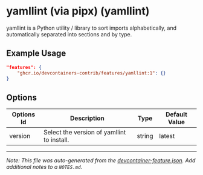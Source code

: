 
# yamllint (via pipx) (yamllint)

yamllint is a Python utility / library to sort imports alphabetically, and automatically separated into sections and by type.

## Example Usage

```json
"features": {
    "ghcr.io/devcontainers-contrib/features/yamllint:1": {}
}
```

## Options

| Options Id | Description | Type | Default Value |
|-----|-----|-----|-----|
| version | Select the version of yamllint to install. | string | latest |



---

_Note: This file was auto-generated from the [devcontainer-feature.json](https://github.com/devcontainers-contrib/features/blob/main/src/yamllint/devcontainer-feature.json).  Add additional notes to a `NOTES.md`._
